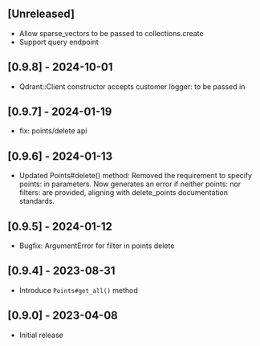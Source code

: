 ## [Unreleased]
- Allow sparse_vectors to be passed to collections.create
- Support query endpoint

## [0.9.8] - 2024-10-01
- Qdrant::Client constructor accepts customer logger: to be passed in

## [0.9.7] - 2024-01-19
- fix: points/delete api

## [0.9.6] - 2024-01-13
- Updated Points#delete() method: Removed the requirement to specify points: in parameters. Now generates an error if neither points: nor filters: are provided, aligning with delete_points documentation standards.

## [0.9.5] - 2024-01-12
- Bugfix: ArgumentError for filter in points delete 
## [0.9.4] - 2023-08-31
- Introduce `Points#get_all()` method

## [0.9.0] - 2023-04-08
- Initial release
